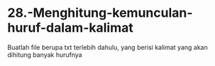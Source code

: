 # 28.-Menghitung-kemunculan-huruf-dalam-kalimat
Buatlah file berupa txt terlebih dahulu, yang berisi kalimat yang akan dihitung banyak hurufnya
